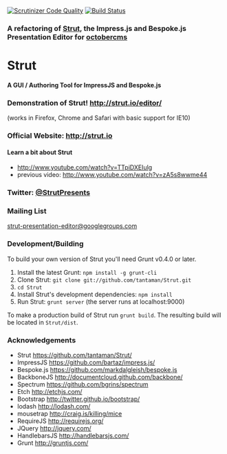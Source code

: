 [![Scrutinizer Code Quality](https://scrutinizer-ci.com/g/pmietlicki/oc-strut/badges/quality-score.png?b=master)](https://scrutinizer-ci.com/g/pmietlicki/oc-strut/?branch=master) [![Build Status](https://scrutinizer-ci.com/g/pmietlicki/oc-strut/badges/build.png?b=master)](https://scrutinizer-ci.com/g/pmietlicki/oc-strut/build-status/master)

### A refactoring of [Strut](https://github.com/tantaman/Strut), the Impress.js and Bespoke.js Presentation Editor for [octobercms](http://octobercms.com)

Strut
=======

#### A GUI / Authoring Tool for ImpressJS and Bespoke.js ####

### Demonstration of Strut! http://strut.io/editor/
(works in Firefox, Chrome and Safari with basic support for IE10)

### Official Website: http://strut.io ###

#### Learn a bit about Strut
* http://www.youtube.com/watch?v=TTpiDXEIulg
* previous video: http://www.youtube.com/watch?v=zA5s8wwme44




### Twitter: [@StrutPresents](https://twitter.com/strutpresents)


### Mailing List ###
strut-presentation-editor@googlegroups.com

### Development/Building ###
To build your own version of Strut you'll need Grunt v0.4.0 or later.


1. Install the latest Grunt: `npm install -g grunt-cli`
2. Clone Strut: `git clone git://github.com/tantaman/Strut.git`
3. `cd Strut`
4. Install Strut's development dependencies: `npm install`
5. Run Strut: `grunt server` (the server runs at localhost:9000)

To make a production build of Strut run `grunt build`.
The resulting build will be located in `Strut/dist`.  

### Acknowledgements ###

* Strut https://github.com/tantaman/Strut/
* ImpressJS https://github.com/bartaz/impress.js/
* Bespoke.js https://github.com/markdalgleish/bespoke.js
* BackboneJS http://documentcloud.github.com/backbone/
* Spectrum https://github.com/bgrins/spectrum
* Etch http://etchjs.com/
* Bootstrap http://twitter.github.io/bootstrap/
* lodash http://lodash.com/
* mousetrap http://craig.is/killing/mice
* RequireJS http://requirejs.org/
* JQuery http://jquery.com/
* HandlebarsJS http://handlebarsjs.com/
* Grunt http://gruntjs.com/

